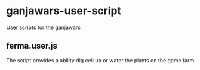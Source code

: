 # ganjawars-user-script
User scripts for the ganjawars

## ferma.user.js

The script provides a ability dig cell up or water the plants on the game farm
